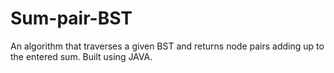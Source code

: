 # Sum-pair-BST
An algorithm that traverses a given BST and returns node pairs adding up to the entered sum. Built using JAVA.
